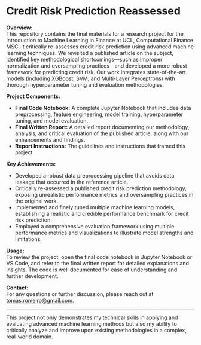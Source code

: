 # Credit Risk Prediction Reassessed

**Overview:**  
This repository contains the final materials for a research project for the Introduction to Machine Learning in Finance at UCL, Computational Finance MSC. It critically re-assesses credit risk prediction using advanced machine learning techniques. We revisited a published article on the subject, identified key methodological shortcomings—such as improper normalization and oversampling practices—and developed a more robust framework for predicting credit risk. Our work integrates state-of-the-art models (including XGBoost, SVM, and Multi-Layer Perceptrons) with thorough hyperparameter tuning and evaluation methodologies.

**Project Components:**  
- **Final Code Notebook:** A complete Jupyter Notebook that includes data preprocessing, feature engineering, model training, hyperparameter tuning, and model evaluation.  
- **Final Written Report:** A detailed report documenting our methodology, analysis, and critical evaluation of the published article, along with our enhancements and findings.  
- **Report Instructions:** The guidelines and instructions that framed this project.

**Key Achievements:**  
- Developed a robust data preprocessing pipeline that avoids data leakage that occurred in the reference article.
- Critically re-assessed a published credit risk prediction methodology, exposing unrealistic performance metrics and oversampling practices in the original work.
- Implemented and finely tuned multiple machine learning models, establishing a realistic and credible performance benchmark for credit risk prediction.
- Employed a comprehensive evaluation framework using multiple performance metrics and visualizations to illustrate model strengths and limitations.

**Usage:**  
To review the project, open the final code notebook in Jupyter Notebook or VS Code, and refer to the final written report for detailed explanations and insights. The code is well documented for ease of understanding and further development.

**Contact:**  
For any questions or further discussion, please reach out at [tomas.romeiro@gmail.com](mailto:tomas.romeiro@gmail.com).

---

This project not only demonstrates my technical skills in applying and evaluating advanced machine learning methods but also my ability to critically analyze and improve upon existing methodologies in a complex, real-world domain.
